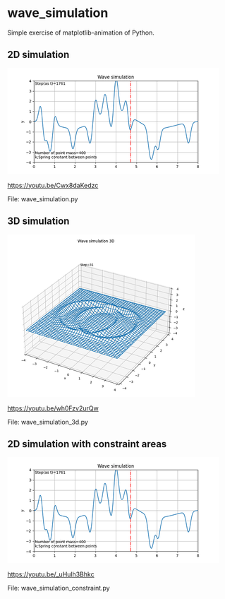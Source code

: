 # wave_simulation
Simple exercise of matplotlib-animation of Python.  

## 2D simulation
![image_wave_sim](https://github.com/marukatsutech/wave_simulation/blob/master/image_wave_sim.png)

https://youtu.be/Cwx8daKedzc

File: wave_simulation.py

## 3D simulation
![image_wave_simulation_3d](https://github.com/marukatsutech/wave_simulation/blob/master/image_wave_simulation_3d.png)

https://youtu.be/wh0Fzv2urQw

File: wave_simulation_3d.py

## 2D simulation with constraint areas
![image_wave_sim](https://github.com/marukatsutech/wave_simulation/blob/master/image_wave_sim.png)

https://youtu.be/_uHulh3Bhkc 

File: wave_simulation_constraint.py 

